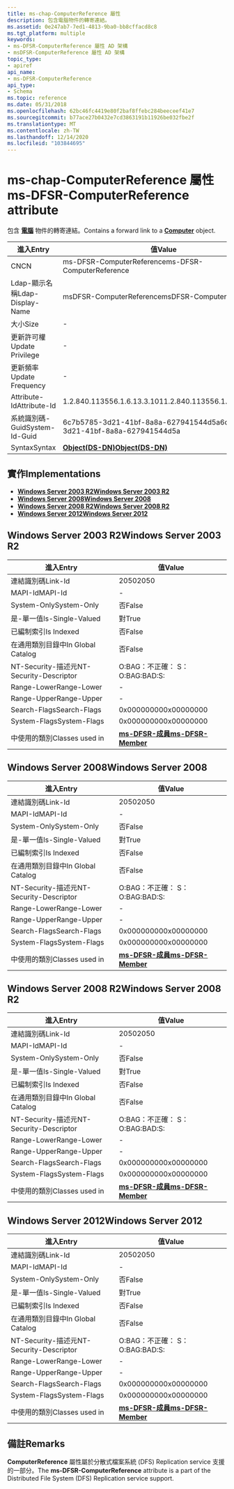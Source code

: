 ```yaml
---
title: ms-chap-ComputerReference 屬性
description: 包含電腦物件的轉寄連結。
ms.assetid: 0e247ab7-7ed1-4813-9ba0-bb8cffacd8c8
ms.tgt_platform: multiple
keywords:
- ms-DFSR-ComputerReference 屬性 AD 架構
- msDFSR-ComputerReference 屬性 AD 架構
topic_type:
- apiref
api_name:
- ms-DFSR-ComputerReference
api_type:
- Schema
ms.topic: reference
ms.date: 05/31/2018
ms.openlocfilehash: 62bc46fc4419e80f2baf8ffebc284beeceef41e7
ms.sourcegitcommit: b77ace27b0432e7cd3863191b11926be032fbe2f
ms.translationtype: MT
ms.contentlocale: zh-TW
ms.lasthandoff: 12/14/2020
ms.locfileid: "103844695"
---
```

# <a name="ms-dfsr-computerreference-attribute"></a><span data-ttu-id="51c50-105">ms-chap-ComputerReference 屬性</span><span class="sxs-lookup"><span data-stu-id="51c50-105">ms-DFSR-ComputerReference attribute</span></span>

<span data-ttu-id="51c50-106">包含 [**電腦**](c-computer.md) 物件的轉寄連結。</span><span class="sxs-lookup"><span data-stu-id="51c50-106">Contains a forward link to a [**Computer**](c-computer.md) object.</span></span>



| <span data-ttu-id="51c50-107">進入</span><span class="sxs-lookup"><span data-stu-id="51c50-107">Entry</span></span> | <span data-ttu-id="51c50-108">值</span><span class="sxs-lookup"><span data-stu-id="51c50-108">Value</span></span> |
|-------------------|-----------------------------------------|
| <span data-ttu-id="51c50-109">CN</span><span class="sxs-lookup"><span data-stu-id="51c50-109">CN</span></span>                | <span data-ttu-id="51c50-110">ms-DFSR-ComputerReference</span><span class="sxs-lookup"><span data-stu-id="51c50-110">ms-DFSR-ComputerReference</span></span>               |
| <span data-ttu-id="51c50-111">Ldap-顯示名稱</span><span class="sxs-lookup"><span data-stu-id="51c50-111">Ldap-Display-Name</span></span> | <span data-ttu-id="51c50-112">msDFSR-ComputerReference</span><span class="sxs-lookup"><span data-stu-id="51c50-112">msDFSR-ComputerReference</span></span>                |
| <span data-ttu-id="51c50-113">大小</span><span class="sxs-lookup"><span data-stu-id="51c50-113">Size</span></span>              | \-                                      |
| <span data-ttu-id="51c50-114">更新許可權</span><span class="sxs-lookup"><span data-stu-id="51c50-114">Update Privilege</span></span>  | \-                                      |
| <span data-ttu-id="51c50-115">更新頻率</span><span class="sxs-lookup"><span data-stu-id="51c50-115">Update Frequency</span></span>  | \-                                      |
| <span data-ttu-id="51c50-116">Attribute-Id</span><span class="sxs-lookup"><span data-stu-id="51c50-116">Attribute-Id</span></span>      | <span data-ttu-id="51c50-117">1.2.840.113556.1.6.13.3.101</span><span class="sxs-lookup"><span data-stu-id="51c50-117">1.2.840.113556.1.6.13.3.101</span></span>             |
| <span data-ttu-id="51c50-118">系統識別碼-Guid</span><span class="sxs-lookup"><span data-stu-id="51c50-118">System-Id-Guid</span></span>    | <span data-ttu-id="51c50-119">6c7b5785-3d21-41bf-8a8a-627941544d5a</span><span class="sxs-lookup"><span data-stu-id="51c50-119">6c7b5785-3d21-41bf-8a8a-627941544d5a</span></span>    |
| <span data-ttu-id="51c50-120">Syntax</span><span class="sxs-lookup"><span data-stu-id="51c50-120">Syntax</span></span>            | [<span data-ttu-id="51c50-121">**Object(DS-DN)**</span><span class="sxs-lookup"><span data-stu-id="51c50-121">**Object(DS-DN)**</span></span>](s-object-ds-dn.md) |



## <a name="implementations"></a><span data-ttu-id="51c50-122">實作</span><span class="sxs-lookup"><span data-stu-id="51c50-122">Implementations</span></span>

-   [<span data-ttu-id="51c50-123">**Windows Server 2003 R2**</span><span class="sxs-lookup"><span data-stu-id="51c50-123">**Windows Server 2003 R2**</span></span>](#windows-server-2003-r2)
-   [<span data-ttu-id="51c50-124">**Windows Server 2008**</span><span class="sxs-lookup"><span data-stu-id="51c50-124">**Windows Server 2008**</span></span>](#windows-server-2008)
-   [<span data-ttu-id="51c50-125">**Windows Server 2008 R2**</span><span class="sxs-lookup"><span data-stu-id="51c50-125">**Windows Server 2008 R2**</span></span>](#windows-server-2008-r2)
-   [<span data-ttu-id="51c50-126">**Windows Server 2012**</span><span class="sxs-lookup"><span data-stu-id="51c50-126">**Windows Server 2012**</span></span>](#windows-server-2012)

## <a name="windows-server-2003-r2"></a><span data-ttu-id="51c50-127">Windows Server 2003 R2</span><span class="sxs-lookup"><span data-stu-id="51c50-127">Windows Server 2003 R2</span></span>



| <span data-ttu-id="51c50-128">進入</span><span class="sxs-lookup"><span data-stu-id="51c50-128">Entry</span></span> | <span data-ttu-id="51c50-129">值</span><span class="sxs-lookup"><span data-stu-id="51c50-129">Value</span></span> |
|------------------------|------------------------------------------------------|
| <span data-ttu-id="51c50-130">連結識別碼</span><span class="sxs-lookup"><span data-stu-id="51c50-130">Link-Id</span></span>                | <span data-ttu-id="51c50-131">2050</span><span class="sxs-lookup"><span data-stu-id="51c50-131">2050</span></span>                                                 |
| <span data-ttu-id="51c50-132">MAPI-Id</span><span class="sxs-lookup"><span data-stu-id="51c50-132">MAPI-Id</span></span>                | \-                                                   |
| <span data-ttu-id="51c50-133">System-Only</span><span class="sxs-lookup"><span data-stu-id="51c50-133">System-Only</span></span>            | <span data-ttu-id="51c50-134">否</span><span class="sxs-lookup"><span data-stu-id="51c50-134">False</span></span>                                                |
| <span data-ttu-id="51c50-135">是-單一值</span><span class="sxs-lookup"><span data-stu-id="51c50-135">Is-Single-Valued</span></span>       | <span data-ttu-id="51c50-136">對</span><span class="sxs-lookup"><span data-stu-id="51c50-136">True</span></span>                                                 |
| <span data-ttu-id="51c50-137">已編制索引</span><span class="sxs-lookup"><span data-stu-id="51c50-137">Is Indexed</span></span>             | <span data-ttu-id="51c50-138">否</span><span class="sxs-lookup"><span data-stu-id="51c50-138">False</span></span>                                                |
| <span data-ttu-id="51c50-139">在通用類別目錄中</span><span class="sxs-lookup"><span data-stu-id="51c50-139">In Global Catalog</span></span>      | <span data-ttu-id="51c50-140">否</span><span class="sxs-lookup"><span data-stu-id="51c50-140">False</span></span>                                                |
| <span data-ttu-id="51c50-141">NT-Security-描述元</span><span class="sxs-lookup"><span data-stu-id="51c50-141">NT-Security-Descriptor</span></span> | <span data-ttu-id="51c50-142">O:BAG：不正確： S：</span><span class="sxs-lookup"><span data-stu-id="51c50-142">O:BAG:BAD:S:</span></span>                                         |
| <span data-ttu-id="51c50-143">Range-Lower</span><span class="sxs-lookup"><span data-stu-id="51c50-143">Range-Lower</span></span>            | \-                                                   |
| <span data-ttu-id="51c50-144">Range-Upper</span><span class="sxs-lookup"><span data-stu-id="51c50-144">Range-Upper</span></span>            | \-                                                   |
| <span data-ttu-id="51c50-145">Search-Flags</span><span class="sxs-lookup"><span data-stu-id="51c50-145">Search-Flags</span></span>           | <span data-ttu-id="51c50-146">0x00000000</span><span class="sxs-lookup"><span data-stu-id="51c50-146">0x00000000</span></span>                                           |
| <span data-ttu-id="51c50-147">System-Flags</span><span class="sxs-lookup"><span data-stu-id="51c50-147">System-Flags</span></span>           | <span data-ttu-id="51c50-148">0x00000000</span><span class="sxs-lookup"><span data-stu-id="51c50-148">0x00000000</span></span>                                           |
| <span data-ttu-id="51c50-149">中使用的類別</span><span class="sxs-lookup"><span data-stu-id="51c50-149">Classes used in</span></span>        | [<span data-ttu-id="51c50-150">**ms-DFSR-成員**</span><span class="sxs-lookup"><span data-stu-id="51c50-150">**ms-DFSR-Member**</span></span>](c-msdfsr-member.md)<br/> |



## <a name="windows-server-2008"></a><span data-ttu-id="51c50-151">Windows Server 2008</span><span class="sxs-lookup"><span data-stu-id="51c50-151">Windows Server 2008</span></span>



| <span data-ttu-id="51c50-152">進入</span><span class="sxs-lookup"><span data-stu-id="51c50-152">Entry</span></span> | <span data-ttu-id="51c50-153">值</span><span class="sxs-lookup"><span data-stu-id="51c50-153">Value</span></span> |
|------------------------|------------------------------------------------------|
| <span data-ttu-id="51c50-154">連結識別碼</span><span class="sxs-lookup"><span data-stu-id="51c50-154">Link-Id</span></span>                | <span data-ttu-id="51c50-155">2050</span><span class="sxs-lookup"><span data-stu-id="51c50-155">2050</span></span>                                                 |
| <span data-ttu-id="51c50-156">MAPI-Id</span><span class="sxs-lookup"><span data-stu-id="51c50-156">MAPI-Id</span></span>                | \-                                                   |
| <span data-ttu-id="51c50-157">System-Only</span><span class="sxs-lookup"><span data-stu-id="51c50-157">System-Only</span></span>            | <span data-ttu-id="51c50-158">否</span><span class="sxs-lookup"><span data-stu-id="51c50-158">False</span></span>                                                |
| <span data-ttu-id="51c50-159">是-單一值</span><span class="sxs-lookup"><span data-stu-id="51c50-159">Is-Single-Valued</span></span>       | <span data-ttu-id="51c50-160">對</span><span class="sxs-lookup"><span data-stu-id="51c50-160">True</span></span>                                                 |
| <span data-ttu-id="51c50-161">已編制索引</span><span class="sxs-lookup"><span data-stu-id="51c50-161">Is Indexed</span></span>             | <span data-ttu-id="51c50-162">否</span><span class="sxs-lookup"><span data-stu-id="51c50-162">False</span></span>                                                |
| <span data-ttu-id="51c50-163">在通用類別目錄中</span><span class="sxs-lookup"><span data-stu-id="51c50-163">In Global Catalog</span></span>      | <span data-ttu-id="51c50-164">否</span><span class="sxs-lookup"><span data-stu-id="51c50-164">False</span></span>                                                |
| <span data-ttu-id="51c50-165">NT-Security-描述元</span><span class="sxs-lookup"><span data-stu-id="51c50-165">NT-Security-Descriptor</span></span> | <span data-ttu-id="51c50-166">O:BAG：不正確： S：</span><span class="sxs-lookup"><span data-stu-id="51c50-166">O:BAG:BAD:S:</span></span>                                         |
| <span data-ttu-id="51c50-167">Range-Lower</span><span class="sxs-lookup"><span data-stu-id="51c50-167">Range-Lower</span></span>            | \-                                                   |
| <span data-ttu-id="51c50-168">Range-Upper</span><span class="sxs-lookup"><span data-stu-id="51c50-168">Range-Upper</span></span>            | \-                                                   |
| <span data-ttu-id="51c50-169">Search-Flags</span><span class="sxs-lookup"><span data-stu-id="51c50-169">Search-Flags</span></span>           | <span data-ttu-id="51c50-170">0x00000000</span><span class="sxs-lookup"><span data-stu-id="51c50-170">0x00000000</span></span>                                           |
| <span data-ttu-id="51c50-171">System-Flags</span><span class="sxs-lookup"><span data-stu-id="51c50-171">System-Flags</span></span>           | <span data-ttu-id="51c50-172">0x00000000</span><span class="sxs-lookup"><span data-stu-id="51c50-172">0x00000000</span></span>                                           |
| <span data-ttu-id="51c50-173">中使用的類別</span><span class="sxs-lookup"><span data-stu-id="51c50-173">Classes used in</span></span>        | [<span data-ttu-id="51c50-174">**ms-DFSR-成員**</span><span class="sxs-lookup"><span data-stu-id="51c50-174">**ms-DFSR-Member**</span></span>](c-msdfsr-member.md)<br/> |



## <a name="windows-server-2008-r2"></a><span data-ttu-id="51c50-175">Windows Server 2008 R2</span><span class="sxs-lookup"><span data-stu-id="51c50-175">Windows Server 2008 R2</span></span>



| <span data-ttu-id="51c50-176">進入</span><span class="sxs-lookup"><span data-stu-id="51c50-176">Entry</span></span> | <span data-ttu-id="51c50-177">值</span><span class="sxs-lookup"><span data-stu-id="51c50-177">Value</span></span> |
|------------------------|------------------------------------------------------|
| <span data-ttu-id="51c50-178">連結識別碼</span><span class="sxs-lookup"><span data-stu-id="51c50-178">Link-Id</span></span>                | <span data-ttu-id="51c50-179">2050</span><span class="sxs-lookup"><span data-stu-id="51c50-179">2050</span></span>                                                 |
| <span data-ttu-id="51c50-180">MAPI-Id</span><span class="sxs-lookup"><span data-stu-id="51c50-180">MAPI-Id</span></span>                | \-                                                   |
| <span data-ttu-id="51c50-181">System-Only</span><span class="sxs-lookup"><span data-stu-id="51c50-181">System-Only</span></span>            | <span data-ttu-id="51c50-182">否</span><span class="sxs-lookup"><span data-stu-id="51c50-182">False</span></span>                                                |
| <span data-ttu-id="51c50-183">是-單一值</span><span class="sxs-lookup"><span data-stu-id="51c50-183">Is-Single-Valued</span></span>       | <span data-ttu-id="51c50-184">對</span><span class="sxs-lookup"><span data-stu-id="51c50-184">True</span></span>                                                 |
| <span data-ttu-id="51c50-185">已編制索引</span><span class="sxs-lookup"><span data-stu-id="51c50-185">Is Indexed</span></span>             | <span data-ttu-id="51c50-186">否</span><span class="sxs-lookup"><span data-stu-id="51c50-186">False</span></span>                                                |
| <span data-ttu-id="51c50-187">在通用類別目錄中</span><span class="sxs-lookup"><span data-stu-id="51c50-187">In Global Catalog</span></span>      | <span data-ttu-id="51c50-188">否</span><span class="sxs-lookup"><span data-stu-id="51c50-188">False</span></span>                                                |
| <span data-ttu-id="51c50-189">NT-Security-描述元</span><span class="sxs-lookup"><span data-stu-id="51c50-189">NT-Security-Descriptor</span></span> | <span data-ttu-id="51c50-190">O:BAG：不正確： S：</span><span class="sxs-lookup"><span data-stu-id="51c50-190">O:BAG:BAD:S:</span></span>                                         |
| <span data-ttu-id="51c50-191">Range-Lower</span><span class="sxs-lookup"><span data-stu-id="51c50-191">Range-Lower</span></span>            | \-                                                   |
| <span data-ttu-id="51c50-192">Range-Upper</span><span class="sxs-lookup"><span data-stu-id="51c50-192">Range-Upper</span></span>            | \-                                                   |
| <span data-ttu-id="51c50-193">Search-Flags</span><span class="sxs-lookup"><span data-stu-id="51c50-193">Search-Flags</span></span>           | <span data-ttu-id="51c50-194">0x00000000</span><span class="sxs-lookup"><span data-stu-id="51c50-194">0x00000000</span></span>                                           |
| <span data-ttu-id="51c50-195">System-Flags</span><span class="sxs-lookup"><span data-stu-id="51c50-195">System-Flags</span></span>           | <span data-ttu-id="51c50-196">0x00000000</span><span class="sxs-lookup"><span data-stu-id="51c50-196">0x00000000</span></span>                                           |
| <span data-ttu-id="51c50-197">中使用的類別</span><span class="sxs-lookup"><span data-stu-id="51c50-197">Classes used in</span></span>        | [<span data-ttu-id="51c50-198">**ms-DFSR-成員**</span><span class="sxs-lookup"><span data-stu-id="51c50-198">**ms-DFSR-Member**</span></span>](c-msdfsr-member.md)<br/> |



## <a name="windows-server-2012"></a><span data-ttu-id="51c50-199">Windows Server 2012</span><span class="sxs-lookup"><span data-stu-id="51c50-199">Windows Server 2012</span></span>



| <span data-ttu-id="51c50-200">進入</span><span class="sxs-lookup"><span data-stu-id="51c50-200">Entry</span></span> | <span data-ttu-id="51c50-201">值</span><span class="sxs-lookup"><span data-stu-id="51c50-201">Value</span></span> |
|------------------------|------------------------------------------------------|
| <span data-ttu-id="51c50-202">連結識別碼</span><span class="sxs-lookup"><span data-stu-id="51c50-202">Link-Id</span></span>                | <span data-ttu-id="51c50-203">2050</span><span class="sxs-lookup"><span data-stu-id="51c50-203">2050</span></span>                                                 |
| <span data-ttu-id="51c50-204">MAPI-Id</span><span class="sxs-lookup"><span data-stu-id="51c50-204">MAPI-Id</span></span>                | \-                                                   |
| <span data-ttu-id="51c50-205">System-Only</span><span class="sxs-lookup"><span data-stu-id="51c50-205">System-Only</span></span>            | <span data-ttu-id="51c50-206">否</span><span class="sxs-lookup"><span data-stu-id="51c50-206">False</span></span>                                                |
| <span data-ttu-id="51c50-207">是-單一值</span><span class="sxs-lookup"><span data-stu-id="51c50-207">Is-Single-Valued</span></span>       | <span data-ttu-id="51c50-208">對</span><span class="sxs-lookup"><span data-stu-id="51c50-208">True</span></span>                                                 |
| <span data-ttu-id="51c50-209">已編制索引</span><span class="sxs-lookup"><span data-stu-id="51c50-209">Is Indexed</span></span>             | <span data-ttu-id="51c50-210">否</span><span class="sxs-lookup"><span data-stu-id="51c50-210">False</span></span>                                                |
| <span data-ttu-id="51c50-211">在通用類別目錄中</span><span class="sxs-lookup"><span data-stu-id="51c50-211">In Global Catalog</span></span>      | <span data-ttu-id="51c50-212">否</span><span class="sxs-lookup"><span data-stu-id="51c50-212">False</span></span>                                                |
| <span data-ttu-id="51c50-213">NT-Security-描述元</span><span class="sxs-lookup"><span data-stu-id="51c50-213">NT-Security-Descriptor</span></span> | <span data-ttu-id="51c50-214">O:BAG：不正確： S：</span><span class="sxs-lookup"><span data-stu-id="51c50-214">O:BAG:BAD:S:</span></span>                                         |
| <span data-ttu-id="51c50-215">Range-Lower</span><span class="sxs-lookup"><span data-stu-id="51c50-215">Range-Lower</span></span>            | \-                                                   |
| <span data-ttu-id="51c50-216">Range-Upper</span><span class="sxs-lookup"><span data-stu-id="51c50-216">Range-Upper</span></span>            | \-                                                   |
| <span data-ttu-id="51c50-217">Search-Flags</span><span class="sxs-lookup"><span data-stu-id="51c50-217">Search-Flags</span></span>           | <span data-ttu-id="51c50-218">0x00000000</span><span class="sxs-lookup"><span data-stu-id="51c50-218">0x00000000</span></span>                                           |
| <span data-ttu-id="51c50-219">System-Flags</span><span class="sxs-lookup"><span data-stu-id="51c50-219">System-Flags</span></span>           | <span data-ttu-id="51c50-220">0x00000000</span><span class="sxs-lookup"><span data-stu-id="51c50-220">0x00000000</span></span>                                           |
| <span data-ttu-id="51c50-221">中使用的類別</span><span class="sxs-lookup"><span data-stu-id="51c50-221">Classes used in</span></span>        | [<span data-ttu-id="51c50-222">**ms-DFSR-成員**</span><span class="sxs-lookup"><span data-stu-id="51c50-222">**ms-DFSR-Member**</span></span>](c-msdfsr-member.md)<br/> |



## <a name="remarks"></a><span data-ttu-id="51c50-223">備註</span><span class="sxs-lookup"><span data-stu-id="51c50-223">Remarks</span></span>

<span data-ttu-id="51c50-224">**ComputerReference** 屬性屬於分散式檔案系統 (DFS) Replication service 支援的一部分。</span><span class="sxs-lookup"><span data-stu-id="51c50-224">The **ms-DFSR-ComputerReference** attribute is a part of the Distributed File System (DFS) Replication service support.</span></span>

 

 





